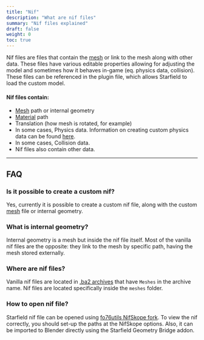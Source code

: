```yaml
---
title: "Nif"
description: "What are nif files"
summary: "Nif files explained"
draft: false
weight: 0
toc: true
---
```


Nif files are files that contain the [mesh](/docs/tips/mesh/) or link to the mesh along with other data. These files have various editable properties allowing for adjusting the model and sometimes how it behaves in-game (eq. physics data, collision). These files can be referenced in the plugin file, which allows Starfield to load the custom model.

#### Nif files contain:
- [Mesh](/docs/tips/mesh/) path or internal geometry
- [Material](/docs/tips/material/) path
- Translation (how mesh is rotated, for example)
- In some cases, Physics data. Information on creating custom physics data can be found [here](/docs).
- In some cases, Collision data.
- Nif files also contain other data.

___

## FAQ

### Is it possible to create a custom nif?
Yes, currently it is possible to create a custom nif file, along with the custom [mesh](/docs/tips/mesh/) file or internal geometry.

### What is internal geometry?
Internal geometry is a mesh but inside the nif file itself. Most of the vanilla nif files are the opposite: they link to the mesh by specific path, having the mesh stored externally.

### Where are nif files?
Vanilla nif files are located in [.ba2 archives](/docs/tips/archives/) that have `Meshes` in the archive name. Nif files are located specifically inside the `meshes` folder.

### How to open nif file?
Starfield nif file can be opened using [fo76utils NifSkope fork](https://github.com/fo76utils/nifskope/releases/latest). To view the nif correctly, you should set-up the paths at the NifSkope options. Also, it can be imported to Blender directly using the Starfield Geometry Bridge addon.
